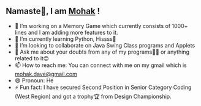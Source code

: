 
<!DOCTYPE html>
<html>
<body>

<h2>Namaste🙏, I am <a href="https://www.instagram.com/mohak.dave/" target="_blank">Mohak</a> !</h2>
<p>
  

- 🔭 I’m working on a Memory Game which currently consists of 1000+ lines and I am adding more features to it.
- 🌱 I’m currently learning Python, Hissss🐍
- 👯 I’m looking to collaborate on Java Swing Class programs and Applets
- 💬 Ask me about your doubts from any of my programs👨‍💻 or anything related to it😊
- 📫 How to reach me: You can connect with me on my gmail which is mohak.dave@gmail.com
- 😄 Pronoun: He
- ⚡ Fun fact: I have secured Second Position in Senior Category Coding (West Region) and got a trophy🏆 from Design Championship.</p>



</body>
</html>
